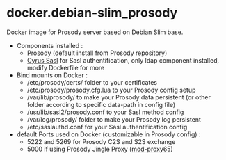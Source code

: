 # docker.debian-slim_prosody
Docker image for Prosody server based on Debian Slim base.
* Components installed :
  * [Prosody](https://prosody.im/) (default install from Prosody repository)
  * [Cyrus Sasl](https://www.cyrusimap.org/sasl/) for Sasl authentification, only ldap component installed, modify Dockerfile for more
* Bind mounts on Docker :
	* /etc/prosody/certs/ folder to your certificates
  * /etc/prosody/prosody.cfg.lua to your Prosody config setup
  * /var/lib/prosody/ to make your Prosody data persistent (or other folder according to specific data-path in config file)
  * /usr/lib/sasl2/prosody.conf to your Sasl method config
  * /var/log/prosody/ folder to make your Prosody log persistent
  * /etc/saslauthd.conf for your Sasl authentification config
* default Ports used on Docker (customizable in Prosody config) :
  * 5222 and 5269 for Prosody C2S and S2S exchange
  * 5000 if using Prosody Jingle Proxy ([mod-proxy65](https://prosody.im/doc/modules/mod_proxy65))
